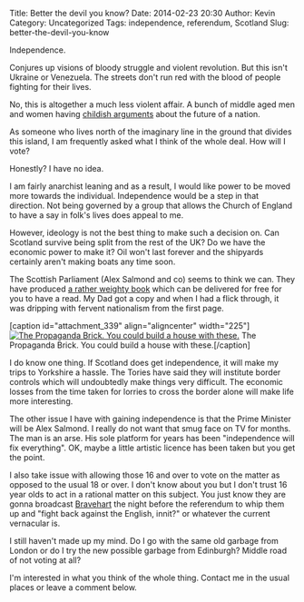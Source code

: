 Title: Better the devil you know?
Date: 2014-02-23 20:30
Author: Kevin
Category: Uncategorized
Tags: independence, referendum, Scotland
Slug: better-the-devil-you-know

Independence.

Conjures up visions of bloody struggle and violent revolution. But this
isn't Ukraine or Venezuela. The streets don't run red with the blood of
people fighting for their lives.

No, this is altogether a much less violent affair. A bunch of middle
aged men and women having [childish
arguments](http://www.reuters.com/article/2014/02/13/us-britain-scotland-idUSBREA1C00B20140213)
about the future of a nation.

As someone who lives north of the imaginary line in the ground that
divides this island, I am frequently asked what I think of the whole
deal. How will I vote?

Honestly? I have no idea.

I am fairly anarchist leaning and as a result, I would like power to be
moved more towards the individual. Independence would be a step in that
direction. Not being governed by a group that allows the Church of
England to have a say in folk's lives does appeal to me.

However, ideology is not the best thing to make such a decision on. Can
Scotland survive being split from the rest of the UK? Do we have the
economic power to make it? Oil won't last forever and the shipyards
certainly aren't making boats any time soon.

The Scottish Parliament (Alex Salmond and co) seems to think we can.
They have produced [a rather weighty
book](https://scotgov.theapsgroupinscotland.com/) which can be delivered
for free for you to have a read. My Dad got a copy and when I had a
flick through, it was dripping with fervent nationalism from the first
page.

[caption id="attachment\_339" align="aligncenter" width="225"][![The
Propaganda Brick. You could build a house with
these.](/images/2014/02/IMG_20140223_192312-225x300.jpg)](/images/2014/02/IMG_20140223_192312.jpg)
The Propaganda Brick. You could build a house with these.[/caption]

I do know one thing. If Scotland does get independence, it will make my
trips to Yorkshire a hassle. The Tories have said they will institute
border controls which will undoubtedly make things very difficult. The
economic losses from the time taken for lorries to cross the border
alone will make life more interesting.

The other issue I have with gaining independence is that the Prime
Minister will be Alex Salmond. I really do not want that smug face on TV
for months. The man is an arse. His sole platform for years has been
"independence will fix everything". OK, maybe a little artistic licence
has been taken but you get the point.

I also take issue with allowing those 16 and over to vote on the matter
as opposed to the usual 18 or over. I don't know about you but I don't
trust 16 year olds to act in a rational matter on this subject. You just
know they are gonna broadcast
[Bravehart](http://https://en.wikipedia.org/wiki/Braveheart_%281995_film%29)
the night before the referendum to whip them up and "fight back against
the English, innit?" or whatever the current vernacular is.

I still haven't made up my mind. Do I go with the same old garbage from
London or do I try the new possible garbage from Edinburgh? Middle road
of not voting at all?

I'm interested in what you think of the whole thing. Contact me in the
usual places or leave a comment below.

